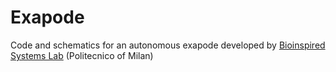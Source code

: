 # Exapode
Code and schematics for an autonomous exapode developed by [Bioinspired Systems Lab](https://www.polo-lecco.polimi.it/en/scientific-research/research-laboratories/bioinspired-systemlaboratory) (Politecnico of Milan)
